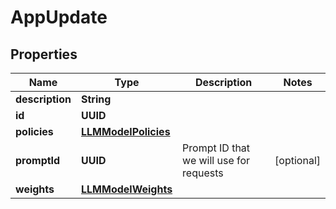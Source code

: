 

# AppUpdate


## Properties

| Name | Type | Description | Notes |
|------------ | ------------- | ------------- | -------------|
|**description** | **String** |  |  |
|**id** | **UUID** |  |  |
|**policies** | [**LLMModelPolicies**](LLMModelPolicies.md) |  |  |
|**promptId** | **UUID** | Prompt ID that we will use for requests |  [optional] |
|**weights** | [**LLMModelWeights**](LLMModelWeights.md) |  |  |



